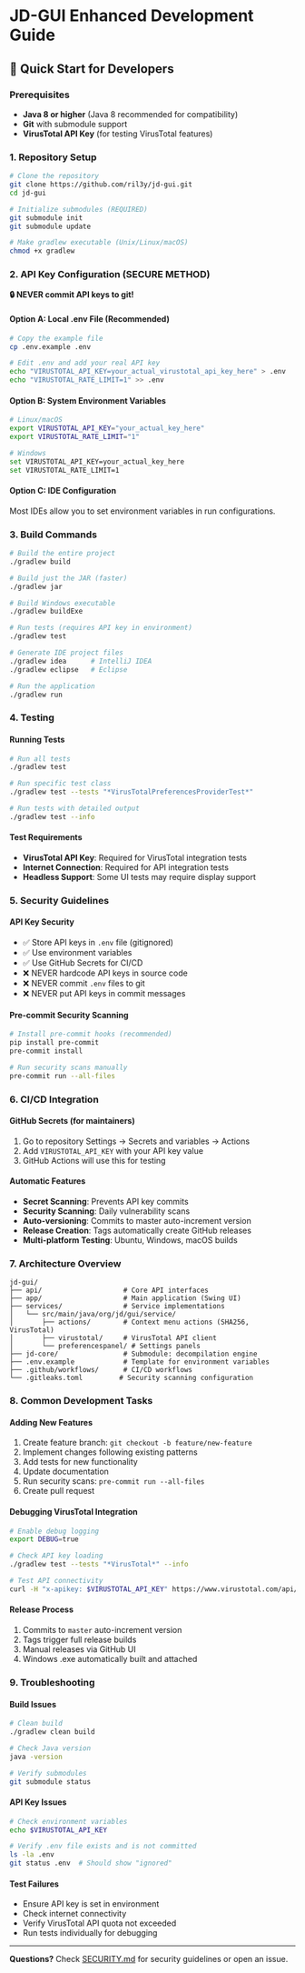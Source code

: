 # JD-GUI Enhanced Development Guide

## 🚀 Quick Start for Developers

### Prerequisites
- **Java 8 or higher** (Java 8 recommended for compatibility)
- **Git** with submodule support
- **VirusTotal API Key** (for testing VirusTotal features)

### 1. Repository Setup
```bash
# Clone the repository
git clone https://github.com/ril3y/jd-gui.git
cd jd-gui

# Initialize submodules (REQUIRED)
git submodule init
git submodule update

# Make gradlew executable (Unix/Linux/macOS)
chmod +x gradlew
```

### 2. API Key Configuration (SECURE METHOD)

**🔒 NEVER commit API keys to git!**

#### Option A: Local .env File (Recommended)
```bash
# Copy the example file
cp .env.example .env

# Edit .env and add your real API key
echo "VIRUSTOTAL_API_KEY=your_actual_virustotal_api_key_here" > .env
echo "VIRUSTOTAL_RATE_LIMIT=1" >> .env
```

#### Option B: System Environment Variables
```bash
# Linux/macOS
export VIRUSTOTAL_API_KEY="your_actual_key_here"
export VIRUSTOTAL_RATE_LIMIT="1"

# Windows
set VIRUSTOTAL_API_KEY=your_actual_key_here
set VIRUSTOTAL_RATE_LIMIT=1
```

#### Option C: IDE Configuration
Most IDEs allow you to set environment variables in run configurations.

### 3. Build Commands

```bash
# Build the entire project
./gradlew build

# Build just the JAR (faster)
./gradlew jar

# Build Windows executable
./gradlew buildExe

# Run tests (requires API key in environment)
./gradlew test

# Generate IDE project files
./gradlew idea      # IntelliJ IDEA
./gradlew eclipse   # Eclipse

# Run the application
./gradlew run
```

### 4. Testing

#### Running Tests
```bash
# Run all tests
./gradlew test

# Run specific test class
./gradlew test --tests "*VirusTotalPreferencesProviderTest*"

# Run tests with detailed output
./gradlew test --info
```

#### Test Requirements
- **VirusTotal API Key**: Required for VirusTotal integration tests
- **Internet Connection**: Required for API integration tests
- **Headless Support**: Some UI tests may require display support

### 5. Security Guidelines

#### API Key Security
- ✅ Store API keys in `.env` file (gitignored)
- ✅ Use environment variables
- ✅ Use GitHub Secrets for CI/CD
- ❌ NEVER hardcode API keys in source code
- ❌ NEVER commit `.env` files to git
- ❌ NEVER put API keys in commit messages

#### Pre-commit Security Scanning
```bash
# Install pre-commit hooks (recommended)
pip install pre-commit
pre-commit install

# Run security scans manually
pre-commit run --all-files
```

### 6. CI/CD Integration

#### GitHub Secrets (for maintainers)
1. Go to repository Settings → Secrets and variables → Actions
2. Add `VIRUSTOTAL_API_KEY` with your API key value
3. GitHub Actions will use this for testing

#### Automatic Features
- **Secret Scanning**: Prevents API key commits
- **Security Scanning**: Daily vulnerability scans
- **Auto-versioning**: Commits to master auto-increment version
- **Release Creation**: Tags automatically create GitHub releases
- **Multi-platform Testing**: Ubuntu, Windows, macOS builds

### 7. Architecture Overview

```
jd-gui/
├── api/                    # Core API interfaces
├── app/                    # Main application (Swing UI)
├── services/               # Service implementations
│   └── src/main/java/org/jd/gui/service/
│       ├── actions/        # Context menu actions (SHA256, VirusTotal)
│       ├── virustotal/     # VirusTotal API client
│       └── preferencespanel/ # Settings panels
├── jd-core/                # Submodule: decompilation engine
├── .env.example            # Template for environment variables
├── .github/workflows/      # CI/CD workflows
└── .gitleaks.toml         # Security scanning configuration
```

### 8. Common Development Tasks

#### Adding New Features
1. Create feature branch: `git checkout -b feature/new-feature`
2. Implement changes following existing patterns
3. Add tests for new functionality
4. Update documentation
5. Run security scans: `pre-commit run --all-files`
6. Create pull request

#### Debugging VirusTotal Integration
```bash
# Enable debug logging
export DEBUG=true

# Check API key loading
./gradlew test --tests "*VirusTotal*" --info

# Test API connectivity
curl -H "x-apikey: $VIRUSTOTAL_API_KEY" https://www.virustotal.com/api/v3/files/123
```

#### Release Process
1. Commits to `master` auto-increment version
2. Tags trigger full release builds
3. Manual releases via GitHub UI
4. Windows .exe automatically built and attached

### 9. Troubleshooting

#### Build Issues
```bash
# Clean build
./gradlew clean build

# Check Java version
java -version

# Verify submodules
git submodule status
```

#### API Key Issues
```bash
# Check environment variables
echo $VIRUSTOTAL_API_KEY

# Verify .env file exists and is not committed
ls -la .env
git status .env  # Should show "ignored"
```

#### Test Failures
- Ensure API key is set in environment
- Check internet connectivity
- Verify VirusTotal API quota not exceeded
- Run tests individually for debugging

---

**Questions?** Check [SECURITY.md](SECURITY.md) for security guidelines or open an issue.